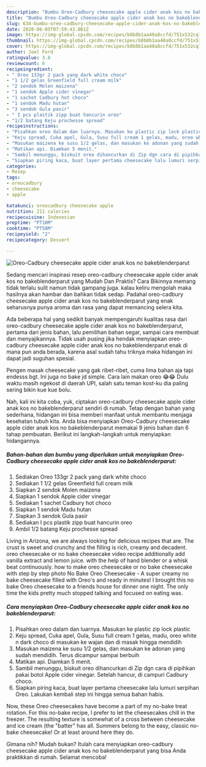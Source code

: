 ```yaml
---
description: "Bumbu Oreo-Cadbury cheesecake apple cider anak kos no bakeblenderparut | Langkah Membuat Oreo-Cadbury cheesecake apple cider anak kos no bakeblenderparut Yang Paling Enak"
title: "Bumbu Oreo-Cadbury cheesecake apple cider anak kos no bakeblenderparut | Langkah Membuat Oreo-Cadbury cheesecake apple cider anak kos no bakeblenderparut Yang Paling Enak"
slug: 634-bumbu-oreo-cadbury-cheesecake-apple-cider-anak-kos-no-bakeblenderparut-langkah-membuat-oreo-cadbury-cheesecake-apple-cider-anak-kos-no-bakeblenderparut-yang-paling-enak
date: 2020-06-05T07:59:43.061Z
image: https://img-global.cpcdn.com/recipes/b8b8b1aa48a8ccfd/751x532cq70/oreo-cadbury-cheesecake-apple-cider-anak-kos-no-bakeblenderparut-foto-resep-utama.jpg
thumbnail: https://img-global.cpcdn.com/recipes/b8b8b1aa48a8ccfd/751x532cq70/oreo-cadbury-cheesecake-apple-cider-anak-kos-no-bakeblenderparut-foto-resep-utama.jpg
cover: https://img-global.cpcdn.com/recipes/b8b8b1aa48a8ccfd/751x532cq70/oreo-cadbury-cheesecake-apple-cider-anak-kos-no-bakeblenderparut-foto-resep-utama.jpg
author: Joel Ford
ratingvalue: 3.8
reviewcount: 6
recipeingredient:
- " Oreo 133gr 2 pack yang dark white choco"
- "1 1/2 gelas Greenfield full cream milk"
- "2 sendok Molen maizena"
- "1 sendok Apple cider vinegar"
- "1 sachet Cadbury hot choco"
- "1 sendok Madu hutan"
- "3 sendok Gula pasir"
- " I pcs plastik zipp buat hancurin oreo"
- "1/2 batang Keju prochesse spread"
recipeinstructions:
- "Pisahkan oreo dalam dan luarnya. Masukan ke plastic zip lock plastic"
- "Keju spread, Cuka apel, Gula, Susu full cream 1 gelas, madu, oreo white n dark choco di masukan ke wajan dan di masak hingga mendidih"
- "Masukan maizena ke susu 1/2 gelas, dan masukan ke adonan yang sudah mendidih. Terus dicampur sampai berbuih"
- "Matikan api. Diamkan 5 menit."
- "Sambil menunggu, biskuit oreo dihancurkan di Zip dgn cara di pipihkan pakai botol Apple cider vinegar. Setelah hancur, di campuri Cadbury choco."
- "Siapkan piring kaca, buat layer pertama cheesecake lalu lumuri serpihan Oreo. Lakukan kembali step ini hingga semua bahan habis."
categories:
- Resep
tags:
- oreocadbury
- cheesecake
- apple

katakunci: oreocadbury cheesecake apple 
nutrition: 211 calories
recipecuisine: Indonesian
preptime: "PT10M"
cooktime: "PT58M"
recipeyield: "2"
recipecategory: Dessert

---
```



![Oreo-Cadbury cheesecake apple cider anak kos no bakeblenderparut](https://img-global.cpcdn.com/recipes/b8b8b1aa48a8ccfd/751x532cq70/oreo-cadbury-cheesecake-apple-cider-anak-kos-no-bakeblenderparut-foto-resep-utama.jpg)

Sedang mencari inspirasi resep oreo-cadbury cheesecake apple cider anak kos no bakeblenderparut yang Mudah Dan Praktis? Cara Bikinnya memang tidak terlalu sulit namun tidak gampang juga. kalau keliru mengolah maka hasilnya akan hambar dan bahkan tidak sedap. Padahal oreo-cadbury cheesecake apple cider anak kos no bakeblenderparut yang enak seharusnya punya aroma dan rasa yang dapat memancing selera kita.

Ada beberapa hal yang sedikit banyak mempengaruhi kualitas rasa dari oreo-cadbury cheesecake apple cider anak kos no bakeblenderparut, pertama dari jenis bahan, lalu pemilihan bahan segar, sampai cara membuat dan menyajikannya. Tidak usah pusing jika hendak menyiapkan oreo-cadbury cheesecake apple cider anak kos no bakeblenderparut enak di mana pun anda berada, karena asal sudah tahu triknya maka hidangan ini dapat jadi suguhan spesial.

Pengen masak cheesecake yang gak ribet-ribet, cuma lima bahan aja tapi endesss bgt. Ini juga no bake jd simple. Cara lain makan oreo 😂😂 Dulu waktu masih ngekost di daerah UPI, salah satu teman kost-ku dia paling sering bikin kue kue bolu.


Nah, kali ini kita coba, yuk, ciptakan oreo-cadbury cheesecake apple cider anak kos no bakeblenderparut sendiri di rumah. Tetap dengan bahan yang sederhana, hidangan ini bisa memberi manfaat untuk membantu menjaga kesehatan tubuh kita. Anda bisa menyiapkan Oreo-Cadbury cheesecake apple cider anak kos no bakeblenderparut memakai 9 jenis bahan dan 6 tahap pembuatan. Berikut ini langkah-langkah untuk menyiapkan hidangannya.

<!--inarticleads1-->

##### Bahan-bahan dan bumbu yang diperlukan untuk menyiapkan Oreo-Cadbury cheesecake apple cider anak kos no bakeblenderparut:

1. Sediakan  Oreo 133gr 2 pack yang dark white choco
1. Sediakan 1 1/2 gelas Greenfield full cream milk
1. Siapkan 2 sendok Molen maizena
1. Siapkan 1 sendok Apple cider vinegar
1. Sediakan 1 sachet Cadbury hot choco
1. Siapkan 1 sendok Madu hutan
1. Siapkan 3 sendok Gula pasir
1. Sediakan  I pcs plastik zipp buat hancurin oreo
1. Ambil 1/2 batang Keju prochesse spread


Living in Arizona, we are always looking for delicious recipes that are. The crust is sweet and crunchy and the filling is rich, creamy and decadent. oreo cheesecake or no bake cheesecake video recipe additionally add vanilla extract and lemon juice. with the help of hand blender or a whisk beat continuously. how to make oreo cheesecake or no bake cheesecake with step by step photo No Bake Oreo Cheesecake - A super creamy no bake cheesecake filled with Oreo&#39;s and ready in minutes! I brought this no bake Oreo cheesecake to a friends house for dinner one night. The only time the kids pretty much stopped talking and focused on eating was. 

<!--inarticleads2-->

##### Cara menyiapkan Oreo-Cadbury cheesecake apple cider anak kos no bakeblenderparut:

1. Pisahkan oreo dalam dan luarnya. Masukan ke plastic zip lock plastic
1. Keju spread, Cuka apel, Gula, Susu full cream 1 gelas, madu, oreo white n dark choco di masukan ke wajan dan di masak hingga mendidih
1. Masukan maizena ke susu 1/2 gelas, dan masukan ke adonan yang sudah mendidih. Terus dicampur sampai berbuih
1. Matikan api. Diamkan 5 menit.
1. Sambil menunggu, biskuit oreo dihancurkan di Zip dgn cara di pipihkan pakai botol Apple cider vinegar. Setelah hancur, di campuri Cadbury choco.
1. Siapkan piring kaca, buat layer pertama cheesecake lalu lumuri serpihan Oreo. Lakukan kembali step ini hingga semua bahan habis.


Now, these Oreo cheesecakes have become a part of my no-bake treat rotation. For this no-bake recipe, I prefer to let the cheesecakes chill in the freezer. The resulting texture is somewhat of a cross between cheesecake and ice cream (the &#34;batter&#34; has all. Summers belong to the easy, classic no-bake cheesecake! Or at least around here they do. 

Gimana nih? Mudah bukan? Itulah cara menyiapkan oreo-cadbury cheesecake apple cider anak kos no bakeblenderparut yang bisa Anda praktikkan di rumah. Selamat mencoba!
